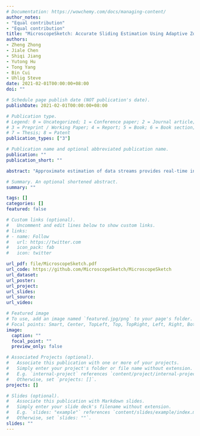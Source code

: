 ```yaml
---
# Documentation: https://wowchemy.com/docs/managing-content/
author_notes:
- "Equal contribution"
- "Equal contribution"
title: "MicroscopeSketch: Accurate Sliding Estimation Using Adaptive Zooming"
authors:
- Zheng Zhong
- Jiale Chen
- Shiqi Jiang
- Yutong Hu
- Tong Yang
- Bin Cui
- Uhlig Steve
date: 2021-02-01T00:00:00+08:00
doi: ""

# Schedule page publish date (NOT publication's date).
publishDate: 2021-02-01T00:00:00+08:00

# Publication type.
# Legend: 0 = Uncategorized; 1 = Conference paper; 2 = Journal article;
# 3 = Preprint / Working Paper; 4 = Report; 5 = Book; 6 = Book section;
# 7 = Thesis; 8 = Patent
publication_types: ["3"]

# Publication name and optional abbreviated publication name.
publication: ""
publication_short: ""

abstract: "Approximate estimation of data streams provides real-time information for various applications. Estimation based on a sliding window has attracted much interest recently. The state-of-the-art approaches cannot achieve high accuracy, generality in algorithms and models, with limited memory usage, all at once. We propose MicroscopeSketch and its key technique, adaptive zooming. The key idea of adaptive zooming is to automatically zoom in or zoom out, to get a better view of the window. We theoretically analyze the error bound, the unilateral error, and the unbiased rounding error of MicroscopeSketch. We apply MicroscopeSketch to three tasks: frequency estimation, finding top-𝑘 frequent items, and finding top-𝑘 heavy changes. Compared to existing works, our experimental results show that the error of MicroscopeSketch is 363 times smaller in estimating the frequency and 15.2 smaller in finding top-𝑘 items than the existing works. All the related source code is (anonymously) provided open-source on Github."

# Summary. An optional shortened abstract.
summary: ""

tags: []
categories: []
featured: false

# Custom links (optional).
#   Uncomment and edit lines below to show custom links.
# links:
# - name: Follow
#   url: https://twitter.com
#   icon_pack: fab
#   icon: twitter

url_pdf: file/MicroscopeSketch.pdf
url_code: https://github.com/MicroscopeSketch/MicroscopeSketch
url_dataset:
url_poster:
url_project:
url_slides:
url_source:
url_video:

# Featured image
# To use, add an image named `featured.jpg/png` to your page's folder. 
# Focal points: Smart, Center, TopLeft, Top, TopRight, Left, Right, BottomLeft, Bottom, BottomRight.
image:
  caption: ""
  focal_point: ""
  preview_only: false

# Associated Projects (optional).
#   Associate this publication with one or more of your projects.
#   Simply enter your project's folder or file name without extension.
#   E.g. `internal-project` references `content/project/internal-project/index.md`.
#   Otherwise, set `projects: []`.
projects: []

# Slides (optional).
#   Associate this publication with Markdown slides.
#   Simply enter your slide deck's filename without extension.
#   E.g. `slides: "example"` references `content/slides/example/index.md`.
#   Otherwise, set `slides: ""`.
slides: ""
---
```

